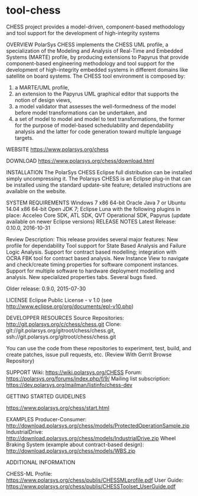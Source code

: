 # tool-chess
CHESS project provides a model-driven, component-based methodology and tool support for the development of high-integrity systems

OVERVIEW
PolarSys CHESS implements the CHESS UML profile, a specialization of the Modeling and Analysis of Real-Time and Embedded Systems (MARTE) profile, by producing extensions to Papyrus that  provide component-based engineering methodology and tool support for the development of high-integrity embedded systems in different domains like satellite on board systems.
The CHESS tool environment is composed by:
1.    a MARTE/UML profile,
2.    an extension to the Papyrus UML graphical editor that supports the notion of design views,
3.    a model validator that assesses the well-formedness of the model before model transformations can be undertaken, and
4.    a set of model to model and model to text transformations, the former for the purpose of model-based schedulability and dependability analysis and the latter for code generation toward multiple language targets.
 
WEBSITE
https://www.polarsys.org/chess
 
DOWNLOAD
https://www.polarsys.org/chess/download.html
 
INSTALLATION
The PolarSys CHESS Eclipse full distribution can be installed simply uncompressing it.
The Polarsys CHESS is an Eclipse plug-in that can be installed using the standard update-site feature; detailed instructions are available on the website.
 
SYSTEM REQUIREMENTS
Windows 7 x86 64-bit Oracle Java 7 or
Ubuntu 14.04 x86 64-bit Open JDK 7;
Eclipse Luna with the following plugins in place: Acceleo Core SDK, ATL SDK, QVT Operational SDK, Papyrus
 (update available on newer Eclipse versions)
RELEASE NOTES
Latest Release: 0.10.0, 2016-10-31

Review Description:
This release provides several major features:
New profile for dependability
Tool support for State Based Analysis and Failure Logic Analysis.
Support for contract based modelling; integration with OCRA FBK tool for contract based    analysis.
New Instance View to navigate and check/create timing properties for software component instances.
Support for multiple software to hardware deployment modelling and analysis.
New specialized properties tabs.
Several bugs fixed.
 
Older release: 0.9.0, 2015-07-30    
 
LICENSE
Eclipse Public License - v 1.0 (see http://www.eclipse.org/org/documents/epl-v10.php)
 
DEVELOPPER RESOURCES
Source Repositories: http://git.polarsys.org/c/chess/chess.git
Clone: git://git.polarsys.org/gitroot/chess/chess.git, ssh://git.polarsys.org/gitroot/chess/chess.git
 
You can use the code from these repositories to experiment, test, build, and create patches, issue pull requests, etc. (Review With Gerrit Browse Repository)
 
SUPPORT
Wiki: https://wiki.polarsys.org/CHESS
Forum: https://polarsys.org/forums/index.php/f/9/
Mailing list subscription: https://dev.polarsys.org/mailman/listinfo/chess-dev



GETTING STARTED GUIDELINES
 
https://www.polarsys.org/chess/start.html
 
EXAMPLES
Producer-Consumer: http://download.polarsys.org/chess/models/ProtectedOperationSample.zip
IndustrialDrive: http://download.polarsys.org/chess/models/IndustrialDrive.zip
Wheel Braking System (example about contract-based design): http://download.polarsys.org/chess/models/WBS.zip
 

ADDITIONAL INFORMATION
 
CHESS-ML Profile: https://www.polarsys.org/chess/publis/CHESSMLprofile.pdf
User Guide: https://www.polarsys.org/chess/publis/CHESSToolset_UserGuide.pdf
 
